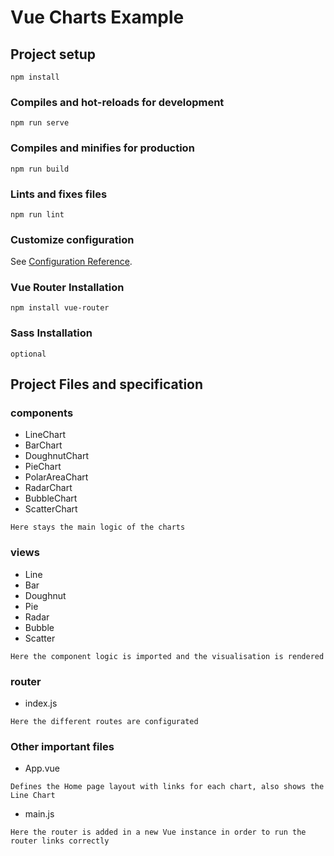 # Vue Charts Example

## Project setup
```
npm install
```

### Compiles and hot-reloads for development
```
npm run serve
```

### Compiles and minifies for production
```
npm run build
```

### Lints and fixes files
```
npm run lint
```

### Customize configuration
See [Configuration Reference](https://cli.vuejs.org/config/).

### Vue Router Installation

```
npm install vue-router 
```

### Sass Installation

```
optional
```

## Project Files and specification

### components

- LineChart
- BarChart
- DoughnutChart
- PieChart
- PolarAreaChart
- RadarChart
- BubbleChart
- ScatterChart

```
Here stays the main logic of the charts
```

### views

- Line
- Bar
- Doughnut
- Pie
- Radar
- Bubble
- Scatter

```
Here the component logic is imported and the visualisation is rendered
```

### router

- index.js 

```
Here the different routes are configurated
```

### Other important files

- App.vue

```
Defines the Home page layout with links for each chart, also shows the Line Chart
```

- main.js

```
Here the router is added in a new Vue instance in order to run the router links correctly
```


